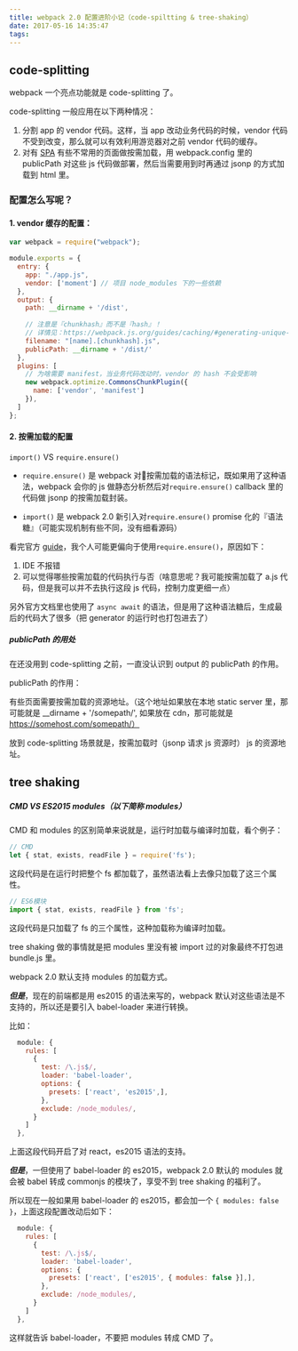 ```yaml
---
title: webpack 2.0 配置进阶小记（code-spiltting & tree-shaking）
date: 2017-05-16 14:35:47
tags:
---
```


## code-splitting

webpack 一个亮点功能就是 code-splitting 了。

code-splitting 一般应用在以下两种情况：

1. 分割 app 的 vendor 代码。这样，当 app 改动业务代码的时候，vendor 代码不受到改变，那么就可以有效利用游览器对之前 vendor 代码的缓存。
2. 对有 [SPA](https://en.wikipedia.org/wiki/Single-page_application) 有些不常用的页面做按需加载，用 webpack.config 里的 publicPath 对这些 js 代码做部署，然后当需要用到时再通过 jsonp 的方式加载到 html 里。


### 配置怎么写呢？

#### 1. vendor 缓存的配置：

```js
var webpack = require("webpack");

module.exports = {
  entry: {
    app: "./app.js",
    vendor: ['moment'] // 项目 node_modules 下的一些依赖
  },
  output: {
    path: __dirname + '/dist',
    
    // 注意是『chunkhash』而不是『hash』！
    // 详情见：https://webpack.js.org/guides/caching/#generating-unique-hashes-for-each-file
    filename: "[name].[chunkhash].js", 
    publicPath: __dirname + '/dist/'
  },
  plugins: [
 	// 为啥需要 manifest，当业务代码改动时，vendor 的 hash 不会受影响
    new webpack.optimize.CommonsChunkPlugin({
      name: ['vendor', 'manifest'] 
    }),
  ]
};
```

#### 2. 按需加载的配置

```import()``` VS ```require.ensure()```

- ```require.ensure()``` 是 webpack 对按需加载的语法标记，既如果用了这种语法，webpack 会你的 js 做静态分析然后对```require.ensure()``` callback 里的代码做 jsonp 的按需加载封装。

- ```import()``` 是 webpack 2.0 新引入对```require.ensure()``` promise 化的『语法糖』（可能实现机制有些不同，没有细看源码）

看完官方 [guide](https://webpack.js.org/guides/code-splitting-async/)，我个人可能更偏向于使用```require.ensure()```，原因如下：

1. IDE 不报错
2. 可以觉得哪些按需加载的代码执行与否（啥意思呢？我可能按需加载了 a.js 代码，但是我可以并不去执行这段 js 代码，控制力度更细一点）

另外官方文档里也使用了 ```async await``` 的语法，但是用了这种语法糖后，生成最后的代码大了很多（把 generator 的运行时也打包进去了）

##### publicPath 的用处

在还没用到 code-splitting 之前，一直没认识到 output 的 publicPath 的作用。

publicPath 的作用：

有些页面需要按需加载的资源地址。（这个地址如果放在本地 static server 里，那可能就是 __dirname + '/somepath/', 如果放在 cdn，那可能就是 https://somehost.com/somepath/）

放到 code-splitting 场景就是，按需加载时（jsonp 请求 js 资源时） js 的资源地址。

## tree shaking

##### CMD VS ES2015 modules（以下简称 modules）

CMD 和 modules 的区别简单来说就是，运行时加载与编译时加载，看个例子：

```js
// CMD
let { stat, exists, readFile } = require('fs');

```

这段代码是在运行时把整个 fs 都加载了，虽然语法看上去像只加载了这三个属性。

```js
// ES6模块
import { stat, exists, readFile } from 'fs';
```

这段代码是只加载了 fs 的三个属性，这种加载称为编译时加载。

tree shaking 做的事情就是把 modules 里没有被 import 过的对象最终不打包进 bundle.js 里。

webpack 2.0 默认支持 modules 的加载方式。

***但是***，现在的前端都是用 es2015 的语法来写的，webpack 默认对这些语法是不支持的，所以还是要引入 babel-loader 来进行转换。

比如：

```js
  module: {
    rules: [
      {
        test: /\.js$/,
        loader: 'babel-loader',
        options: {
          presets: ['react', 'es2015',],
        },
        exclude: /node_modules/,
      }
    ]
  },
```

上面这段代码开启了对 react，es2015 语法的支持。

***但是***，一但使用了 babel-loader 的 es2015，webpack 2.0 默认的 modules 就会被 babel 转成 commonjs 的模块了，享受不到 tree shaking 的福利了。

所以现在一般如果用 babel-loader 的 es2015，都会加一个 ```{ modules: false }```，上面这段配置改动后如下：

```js
  module: {
    rules: [
      {
        test: /\.js$/,
        loader: 'babel-loader',
        options: {
          presets: ['react', ['es2015', { modules: false }],],
        },
        exclude: /node_modules/,
      }
    ]
  },
```

这样就告诉 babel-loader，不要把 modules 转成 CMD 了。
